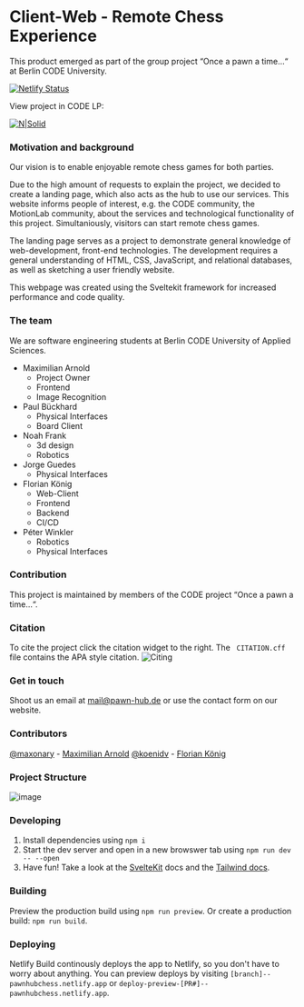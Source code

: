# Client-Web - Remote Chess Experience
This product emerged as part of the group project “Once a pawn a time…“ at Berlin CODE University. 

[![Netlify Status](https://api.netlify.com/api/v1/badges/b7111648-e76c-498e-a25e-eeb0a45a0c49/deploy-status)](https://app.netlify.com/sites/pawnhubchess/deploys)

View project in CODE LP: 

[![N|Solid](https://logo.clearbit.com/https://code.berlin)](https://app.code.berlin/projects/cl7ah7xam785660wl8xssnw4ja)

### Motivation and background
Our vision is to enable enjoyable remote chess games for both parties.

Due to the high amount of requests to explain the project, we decided to create a landing page, which also acts as the hub to use our services. This website informs people of interest, e.g. the CODE community, the MotionLab community, about the services and technological functionality of this project. 
Simultaniously, visitors can start remote chess games.

The landing page serves as a project to demonstrate general knowledge of web-development, front-end technologies. The development requires a general understanding of HTML, CSS, JavaScript, and relational databases, as well as sketching a user friendly website. 

This webpage was created using the Sveltekit framework for increased performance and code quality.  

### The team
We are software engineering students at Berlin CODE University of Applied Sciences.
- Maximilian Arnold 
    - Project Owner
    - Frontend
    - Image Recognition
- Paul Bückhard
    - Physical Interfaces
    - Board Client
- Noah Frank 
    - 3d design 
    - Robotics 
- Jorge Guedes 
    - Physical Interfaces
- Florian König	
    - Web-Client
    - Frontend
    - Backend
    - CI/CD
- Péter Winkler	
    - Robotics
    - Physical Interfaces

### Contribution
This project is maintained by members of the CODE project “Once a pawn a time…“. 

### Citation
To cite the project click the citation widget to the right. The ``` CITATION.cff``` file contains the APA style citation. 
![Citing](https://user-images.githubusercontent.com/62939182/197151913-4c81daf4-8e11-4951-ae82-2a76aa5fb342.png)

### Get in touch
Shoot us an email at mail@pawn-hub.de or use the contact form on our website.

### Contributors
[@maxonary](https://github.com/maxonary) - [Maximilian Arnold](https://www.linkedin.com/in/maximilian-arnold-787ba5197/)
[@koenidv](https://github.com/koenidv) - [Florian König](https://www.linkedin.com/in/koenidv/)

### Project Structure

![image](https://user-images.githubusercontent.com/32238636/202461111-94ce45ba-ff0e-4da6-9200-8476bb357f72.png)

### Developing

1. Install dependencies using `npm i`
2. Start the dev server and open in a new browswer tab using `npm run dev -- --open`
3. Have fun! Take a look at the [SvelteKit](https://kit.svelte.dev/docs/introduction) docs and the [Tailwind docs](https://tailwindcss.com/docs/utility-first).

### Building

Preview the production build using `npm run preview`.
Or create a production build: `npm run build`.

### Deploying

Netlify Build continously deploys the app to Netlify, so you don't have to worry about anything.
You can preview deploys by visiting `[branch]--pawnhubchess.netlify.app` or `deploy-preview-[PR#]--pawnhubchess.netlify.app`.
